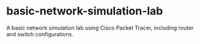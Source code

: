 # basic-network-simulation-lab
 A basic network simulation lab using Cisco Packet Tracer, including router and switch configurations.
